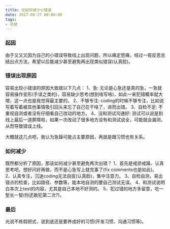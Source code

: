 ```yaml
---
title: 论如何减少小错误
date: 2017-08-27 00:00:00
tags:
- 总结
---
```


### 起因

由于又又又因为自己的小错误导致线上出现问题，所以痛定思痛，经过一夜反思总结出点方法，希望以后能减少甚至避免再出现类似错误(认真脸)。
<!-- more -->

### 错误出现原因

容易出现小错误的原因大致就以下几点：
1、急: 无论是心急还是真的急，一急就容易操作变形(手误之类的)，容易缺少思考(想到啥写啥)，如此一来犯错概率就大增，这一点也是我觉得最主要的。
2、不够专注: coding的时候不够专注，比如说写着写着被其他事情吸引回头来忘了自己在干啥了，进而出错。
3、自检不足: 不重视自测或者没有仔细看自己改动的地方。
4、没和测试沟通好: 测试可以说是到线上最后一道屏障啦，如果一次改动了很多地方没有和测试说全，可能就会漏测，从而导致错误上线。

大概就这几点吧，我认为急躁可能占主要原因，再就是跟习惯也有关系。

### 如何减少

既然都分析了原因，那该如何减少甚至避免再次出错？
1、首先是戒骄戒躁、认真思考吧，想好问好再做，而不是心急写上就完事了(fix comments也是如此)。
2、认真专注，沉迷coding无法自拔(认真脸)，集中注意力。
3、自检自测，易出错点的检查，比如路径、参数等，能本地自测的要自己测试无误。
4、和测试说明白本次上test的内容，尤其是自己本地不好测的。
5、犯过错的地方多留意，吃一堑长一智(你还敢犯第二次?)。

### 最后

光说不练假把式，说到底还是要养成好的习惯(开发习惯、沟通习惯等)。